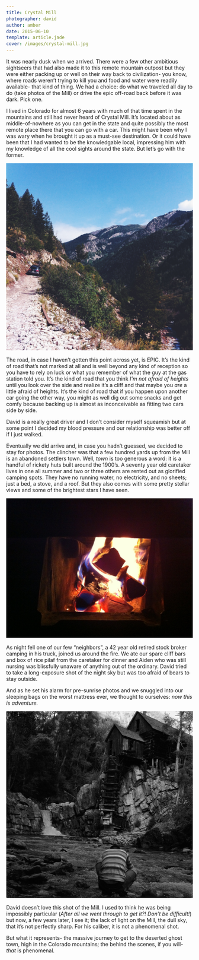 ```yaml
---
title: Crystal Mill
photographer: david
author: amber
date: 2015-06-10
template: article.jade
cover: /images/crystal-mill.jpg
---
```


It was nearly dusk when we arrived.  There were a few other ambitious sightseers that had also made it to this remote mountain outpost but they were either packing up or well on their way back to civilization- you know, where roads weren’t trying to kill you and food and water were readily available- that kind of thing.  We had a choice: do what we traveled all day to do (take photos of the Mill) or drive the epic off-road back before it was dark.  Pick one.

<span class="more">

I lived in Colorado for almost 6 years with much of that time spent in the mountains and still had never heard of Crystal Mill.  It’s located about as middle-of-nowhere as you can get in the state and quite possibly the most remote place there that you can go with a car.  This might have been why I was wary when he brought it up as a must-see destination.  Or it could have been that I had wanted to be the knowledgable local, impressing him with my knowledge of all the cool sights around the state.  But let’s go with the former.

![Offroading][road]

The road, in case I haven’t gotten this point across yet, is EPIC.  It’s the kind of road that’s not marked at all and is well beyond any kind of reception so you have to rely on luck or what you remember of what the guy at the gas station told you.  It’s the kind of road that you think *I’m not afraid of heights* until you look over the side and realize it’s a cliff and that maybe you *are* a little afraid of heights.  It’s the kind of road that if you happen upon another car going the other way, you might as well dig out some snacks and get comfy because backing up is almost as inconceivable as fitting two cars side by side.

David is a really great driver and I don’t consider myself squeamish but at some point I decided my blood pressure and our relationship was better off if I just walked.

Eventually we did arrive and, in case you hadn’t guessed, we decided to stay for photos.  The clincher was that a few hundred yards up from the Mill is an abandoned settlers town.  Well, *town* is too generous a word: it is a handful of rickety huts built around the 1900’s.  A seventy year old caretaker lives in one all summer and two or three others are rented out as glorified camping spots.  They have no running water, no electricity, and no sheets; just a bed, a stove, and a roof.  But they also comes with some pretty stellar views and some of the brightest stars I have seen.

![Wood stove in our cabin][fire]

As night fell one of our few “neighbors”, a 42 year old retired stock broker camping in his truck, joined us around the fire.  We ate our spare cliff bars and box of rice pilaf from the caretaker for dinner and Aiden who was still nursing was blissfully unaware of anything out of the ordinary.  David tried to take a long-exposure shot of the night sky but was too afraid of bears to stay outside.

And as he set his alarm for pre-sunrise photos and we snuggled into our sleeping bags on the worst mattress ever, we thought to ourselves: *now this is adventure.*

![Taking photos as the sun set][david]

David doesn’t love this shot of the Mill.  I used to think he was being impossibly particular (*After all we went through to get it?! Don’t be difficult!*) but now, a few years later, I see it; the lack of light on the Mill, the dull sky, that it’s not perfectly sharp.  For his caliber, it is not a phenomenal shot.

But what it represents- the massive journey to get to the deserted ghost town, high in the Colorado mountains; the behind the scenes, if you will- *that* is phenomenal.

[david]: images/david.jpg
[road]: images/road.jpg
[fire]: images/fire.jpg

